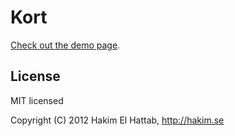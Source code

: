 # Kort

[Check out the demo page](http://lab.hakim.se/kort/).

## License

MIT licensed

Copyright (C) 2012 Hakim El Hattab, http://hakim.se